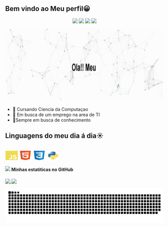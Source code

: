 ## Bem vindo ao Meu perfil😀

<div align="center"> 
  <a href="" target="_blank"><img src="https://img.shields.io/badge/YouTube-FF0000?style=for-the-badge&logo=youtube&logoColor=white" target="_blank"></a>
  <a href="" target="_blank"><img src="https://img.shields.io/badge/-Instagram-%23E4405F?style=for-the-badge&logo=instagram&logoColor=white" target="_blank"></a>
  <a href=""><img src="https://img.shields.io/badge/-Gmail-%23333?style=for-the-badge&logo=gmail&logoColor=white" target="_blank"></a>
  <a href="https://www.linkedin.com/in/lucas-souza-passos-99226b191/" target="_blank"><img src="https://img.shields.io/badge/-LinkedIn-%230077B5?style=for-the-badge&logo=linkedin&logoColor=white" target="_blank"></a> 
  
</div>
<p align="center">
  <img  height="230px" weidth"240px" src="https://raw.githubusercontent.com/lucas23455/lucas23455/main/header-github.gif">
</p>

* 📕 Cursando Ciencia da Computaçao 
* 🌱 Em busca de um emprego na area de TI
* 🎈Sempre em busca de conhecimento 


## Linguagens do meu dia á dia☀ 
<div style="display: inline_block"><br>
  <img align="center" alt="Rafa-Js" height="30" width="40" src="https://raw.githubusercontent.com/devicons/devicon/master/icons/javascript/javascript-plain.svg">
  <img align="center" alt="Rafa-HTML" height="30" width="40" src="https://raw.githubusercontent.com/devicons/devicon/master/icons/html5/html5-original.svg">
  <img align="center" alt="Rafa-CSS" height="30" width="40" src="https://raw.githubusercontent.com/devicons/devicon/master/icons/css3/css3-original.svg">
  <img align="center" alt="Rafa-Python" height="30" width="40" src="https://raw.githubusercontent.com/devicons/devicon/master/icons/python/python-original.svg">
</div> 

#### <img src="https://media.giphy.com/media/VgCDAzcKvsR6OM0uWg/giphy.gif" width="50"> Minhas estatiticas no GitHub
<div>
  <a href="https://github.com/lucas23455">
  <img height="180em"   align="center" src="https://github-readme-stats.vercel.app/api?username=lucas23455&show_icons=true&theme=react&include_all_commits=true&count_private=true"/>
  <img height="180em"  align="center" src="https://github-readme-stats.vercel.app/api/top-langs/?username=LUCAS23455&layout=compact&langs_count=7&theme=react" />
    
 ![Snake animation](https://github.com/ellen2121/ellen2121/blob/output/github-contribution-grid-snake.svg)
</div>



